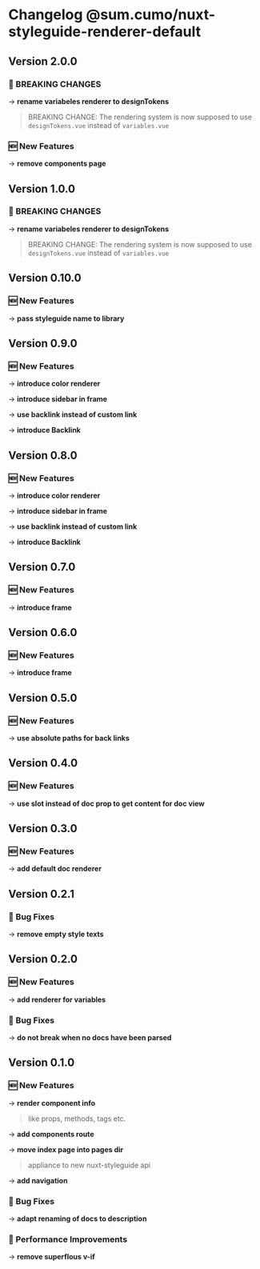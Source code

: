# Changelog @sum.cumo/nuxt-styleguide-renderer-default

## Version 2.0.0

### 🚀  BREAKING CHANGES

→ **rename variabeles renderer to designTokens**
> BREAKING CHANGE:
> The rendering system is now supposed to use `designTokens.vue` instead of `variables.vue`

### 🆕  New Features

→ **remove components page**


## Version 1.0.0

### 🚀  BREAKING CHANGES

→ **rename variabeles renderer to designTokens**
> BREAKING CHANGE:
> The rendering system is now supposed to use `designTokens.vue` instead of `variables.vue`


## Version 0.10.0

### 🆕  New Features

→ **pass styleguide name to library**


## Version 0.9.0

### 🆕  New Features

→ **introduce color renderer**

→ **introduce sidebar in frame**

→ **use backlink instead of custom link**

→ **introduce Backlink**


## Version 0.8.0

### 🆕  New Features

→ **introduce color renderer**

→ **introduce sidebar in frame**

→ **use backlink instead of custom link**

→ **introduce Backlink**


## Version 0.7.0

### 🆕  New Features

→ **introduce frame**


## Version 0.6.0

### 🆕  New Features

→ **introduce frame**


## Version 0.5.0

### 🆕  New Features

→ **use absolute paths for back links**


## Version 0.4.0

### 🆕  New Features

→ **use slot instead of doc prop to get content for doc view**


## Version 0.3.0

### 🆕  New Features

→ **add default doc renderer**


## Version 0.2.1

### 🐞 Bug Fixes

→ **remove empty style texts**


## Version 0.2.0

### 🆕  New Features

→ **add renderer for variables**

### 🐞 Bug Fixes

→ **do not break when no docs have been parsed**


## Version 0.1.0

### 🆕  New Features

→ **render component info**
> like props, methods, tags etc.
> 
> 

→ **add components route**

→ **move index page into pages dir**
> appliance to new nuxt-styleguide api
> 
> 

→ **add navigation**

### 🐞 Bug Fixes

→ **adapt renaming of docs to description**

### 🏃 Performance Improvements

→ **remove superflous v-if**


